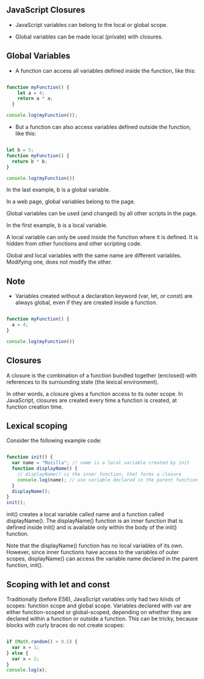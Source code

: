 ## JavaScript Closures

- JavaScript variables can belong to the local or global scope.

- Global variables can be made local (private) with closures.


## Global Variables

- A function can access all variables defined inside the function, like this:

```javascript 

function myFunction() {
    let a = 4;
    return a * a;
  }

console.log(myFunction());

```

- But a function can also access variables defined outside the function, like this:

```javascript 

let b = 5;
function myFunction() {
  return b * b;
}

console.log(myFunction())

```
In the last example, b is a global variable.

In a web page, global variables belong to the page.

Global variables can be used (and changed) by all other scripts in the page.

In the first example, b is a local variable.

A local variable can only be used inside the function where it is defined. It is hidden from other functions and other scripting code.

Global and local variables with the same name are different variables. Modifying one, does not modify the other.


## Note

- Variables created without a declaration keyword (var, let, or const) are always global, even if they are created inside a function.

```javascript

function myFunction() {
  a = 4;
}

console.log(myFunction())

```


## Closures

A closure is the combination of a function bundled together (enclosed) with references to its surrounding state (the lexical environment). 

In other words, a closure gives a function access to its outer scope. In JavaScript, closures are created every time a function is created, at function creation time.

## Lexical scoping

Consider the following example code:

```javascript

function init() {
  var name = "Mozilla"; // name is a local variable created by init
  function displayName() {
    // displayName() is the inner function, that forms a closure
    console.log(name); // use variable declared in the parent function
  }
  displayName();
}
init();


```

init() creates a local variable called name and a function called displayName(). 
The displayName() function is an inner function that is defined inside init() and is available only within the body of the init() function. 

Note that the displayName() function has no local variables of its own. However, since inner functions have access to the variables of outer scopes, displayName() can access the variable name declared in the parent function, init().



## Scoping with let and const

Traditionally (before ES6), JavaScript variables only had two kinds of scopes: function scope and global scope. Variables declared with var are either function-scoped or global-scoped, depending on whether they are declared within a function or outside a function. This can be tricky, because blocks with curly braces do not create scopes:

```javascript

if (Math.random() > 0.5) {
  var x = 1;
} else {
  var x = 2;
}
console.log(x);

```